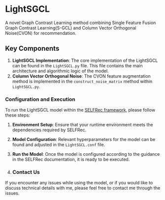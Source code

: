 # LightSGCL

A novel Graph Contrast Learning method combining Single Feature Fusion Graph Contrast Learning(S-GCL) and Column Vector Orthogonal Noise(CVON) for recommendation.

## Key Components

1. **LightSGCL Implementation**: The core implementation of the LightSGCL can be found in the `LightSGCL.py` file. This file contains the main architecture and algorithmic logic of the model.
2. **Column Vector Orthogonal Noise**: The CVON feature augmentation method is implemented in the `construct_noise_matrix` method within `LightSGCL.py`.

### Configuration and Execution

To run the LightSGCL model within the [SELFRec framework](https://github.com/Coder-Yu/SELFRec), please follow these steps:

1. **Environment Setup**: Ensure that your runtime environment meets the dependencies required by SELFRec.
2. **Model Configuration**: Relevant hyperparameters for the model can be found and adjusted in the `LightSGCL.conf` file.
3. **Run the Model**: Once the model is configured according to the guidance in the SELFRec documentation, it is ready to be executed.

4. ### Contact Us

If you encounter any issues while using the model, or if you would like to discuss technical details with me, please feel free to contact me through the issues.
